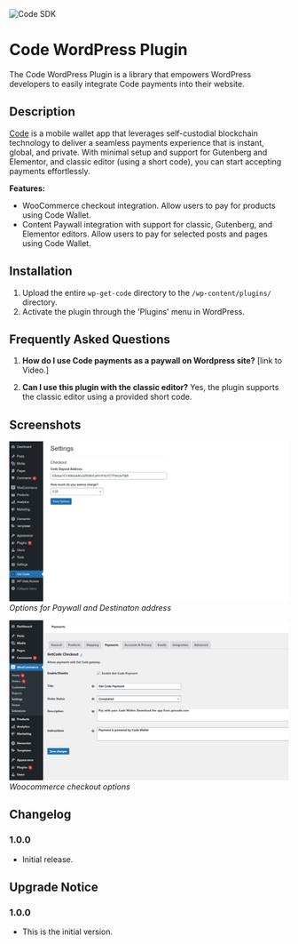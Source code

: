 <img width="1280" alt="Code SDK" src="https://github.com/code-payments/code-sdk/assets/623790/78166c02-1d24-49b0-ae95-13f5aaff15b2">


# Code WordPress Plugin

The Code WordPress Plugin is a library that empowers WordPress developers to easily integrate Code payments into their website.

## Description

[Code](https://getcode.com) is a mobile wallet app that leverages self-custodial blockchain technology to deliver a seamless payments experience that is instant, global, and private. With minimal setup and support for Gutenberg and Elementor, and classic editor (using a short code), you can start accepting payments effortlessly.

**Features:**
- WooCommerce checkout integration. Allow users to pay for products using Code Wallet.
- Content Paywall integration with support for classic, Gutenberg, and Elementor editors. Allow users to pay for selected posts and pages using Code Wallet.

## Installation

1. Upload the entire `wp-get-code` directory to the `/wp-content/plugins/` directory.
2. Activate the plugin through the 'Plugins' menu in WordPress.

## Frequently Asked Questions

1. **How do I use Code payments as a paywall on Wordpress site?**
   [link to Video.]

2. **Can I use this plugin with the classic editor?**
   Yes, the plugin supports the classic editor using a provided short code.


## Screenshots

![Screenshot 1](assets/screenshot-1.png)
*Options for Paywall and Destinaton address*

![Screenshot 2](assets/screenshot-2.png)
*Woocommerce checkout options*

## Changelog

### 1.0.0
- Initial release.

## Upgrade Notice

### 1.0.0
- This is the initial version.
